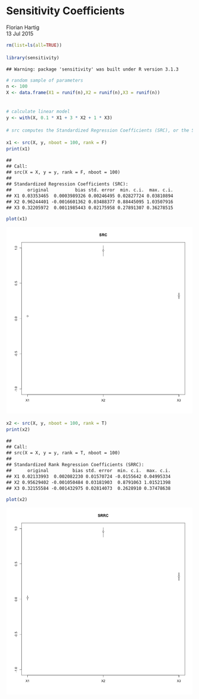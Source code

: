 # Sensitivity Coefficients
Florian Hartig  
13 Jul 2015  





```r
rm(list=ls(all=TRUE))

library(sensitivity)
```

```
## Warning: package 'sensitivity' was built under R version 3.1.3
```

```r
# random sample of parameters
n <- 100
X <- data.frame(X1 = runif(n),X2 = runif(n),X3 = runif(n))


# calculate linear model
y <- with(X, 0.1 * X1 + 3 * X2 + 1 * X3)

# src computes the Standardized Regression Coefficients (SRC), or the Standardized Rank Regression Coefficients (SRRC), which are sensitivity indices based on linear or monotonic assumptions in the case of independent factors.

x1 <- src(X, y, nboot = 100, rank = F)
print(x1)
```

```
## 
## Call:
## src(X = X, y = y, rank = F, nboot = 100)
## 
## Standardized Regression Coefficients (SRC):
##      original          bias std. error  min. c.i.  max. c.i.
## X1 0.03353465  0.0003989326 0.00246495 0.02827724 0.03810894
## X2 0.96244401 -0.0016601362 0.03488377 0.88445095 1.03507916
## X3 0.32205972  0.0011985443 0.02175958 0.27891307 0.36278515
```

```r
plot(x1)
```

![](RegressionCoefficients_files/figure-html/unnamed-chunk-1-1.png)

```r
x2 <- src(X, y, nboot = 100, rank = T)
print(x2)
```

```
## 
## Call:
## src(X = X, y = y, rank = T, nboot = 100)
## 
## Standardized Rank Regression Coefficients (SRRC):
##      original         bias std. error  min. c.i.  max. c.i.
## X1 0.02133993  0.002082230 0.01570724 -0.0155642 0.04995334
## X2 0.95629402 -0.001050484 0.03181903  0.8791063 1.01521398
## X3 0.32155584 -0.001432975 0.02814073  0.2628910 0.37478638
```

```r
plot(x2)
```

![](RegressionCoefficients_files/figure-html/unnamed-chunk-1-2.png)

